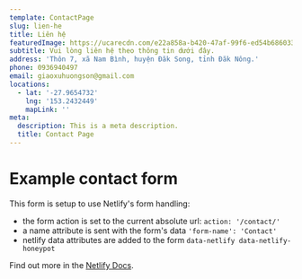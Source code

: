 ```yaml
---
template: ContactPage
slug: lien-he
title: Liên hệ
featuredImage: https://ucarecdn.com/e22a858a-b420-47af-99f6-ed54b6860333/
subtitle: Vui lòng liên hệ theo thông tin dưới đây.
address: 'Thôn 7, xã Nam Bình, huyện Đăk Song, tỉnh Đăk Nông.'
phone: 0936940497
email: giaoxuhuongson@gmail.com
locations:
  - lat: '-27.9654732'
    lng: '153.2432449'
    mapLink: ''
meta:
  description: This is a meta description.
  title: Contact Page
---
```


# Example contact form

This form is setup to use Netlify's form handling:

- the form action is set to the current absolute url: `action: '/contact/'`
- a name attribute is sent with the form's data `'form-name': 'Contact'`
- netlify data attributes are added to the form `data-netlify data-netlify-honeypot`

Find out more in the [Netlify Docs](https://www.netlify.com/docs/form-handling/).
